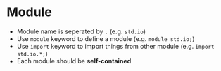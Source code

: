 # Module
* Module name is seperated by `.` (e.g. `std.io`)
* Use `module` keyword to define a module (e.g. `module std.io;`)
* Use `import` keyword to import things from other module (e.g. `import std.io.*;`)
* Each module should be __self-contained__

